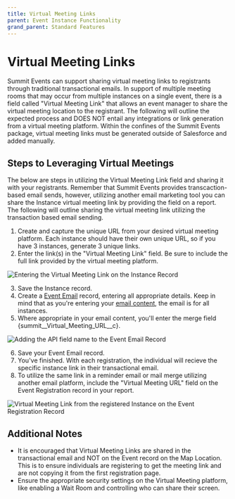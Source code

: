```yaml
---
title: Virtual Meeting Links
parent: Event Instance Functionality
grand_parent: Standard Features
---
```


# Virtual Meeting Links
Summit Events can support sharing virtual meeting links to registrants through traditional transactional emails. In support of multiple meeting rooms that may occur from multiple instances on a single event, there is a field called "Virtual Meeting Link" that allows an event manager to share the virtual meeting location to the registrant.  The following will outline the expected process and DOES NOT entail any integrations or link generation from a virtual meeting platform. Within the confines of the Summit Events package, virtual meeting links must be generated outside of Salesforce and added manually.

## Steps to Leveraging Virtual Meetings
The below are steps in utilizing the Virtual Meeting Link field and sharing it with your registrants. Remember that Summit Events provides transcaction-based email sends, however, utilizing another email marketing tool you can share the Instance virtual meeting link by providing the field on a report.  The following will outline sharing the virtual meeting link utilizing the transaction based email sending.

  1. Create and capture the unique URL from your desired virtual meeting platform. Each instance should have their own unique URL, so if you have 3 instances, generate 3 unique links.
  2. Enter the link(s) in the "Virtual Meeting Link" field. Be sure to include the full link provided by the virtual meeting platform.

![Entering the Virtual Meeting Link on the Instance Record](https://user-images.githubusercontent.com/60475518/188554962-41df1374-2845-4791-93ee-e798c4e086a9.png)


  3. Save the Instance record.
  4. Create a [Event Email](https://sfdo-community-sprints.github.io/summit-events-app-documentation/docs/standard-features/create-event-email/) record, entering all appropriate details. Keep in mind that as you're entering your [email content](https://sfdo-community-sprints.github.io/summit-events-app-documentation/docs/standard-features/create-event-email/#6-enter-the-email-content), the email is for all instances.
  5. Where appropriate in your email content, you'll enter the merge field {summit__Virtual_Meeting_URL__c}.

![Adding the API field name to the Event Email Record](https://user-images.githubusercontent.com/60475518/188554975-92448826-42f3-43f1-a205-d566db309090.png)


  6. Save your Event Email record.
  7. You've finished. With each registration, the individual will recieve the specific instance link in their transactional email.
  8. To utilize the same link in a reminder email or mail merge utilizing another email platform, include the "Virtual Meeting URL" field on the Event Registration record in your report.

![Virtual Meeting Link from the registered Instance on the Event Registration Record](https://user-images.githubusercontent.com/60475518/188555031-56c09ccf-e9ce-48b0-ac18-d1f86a09054a.png)


## Additional Notes

- It is encouraged that Virtual Meeting Links are shared in the transactional email and NOT on the Event record on the Map Location. This is to ensure individuals are registering to get the meeting link and are not copying it from the first registration page.
- Ensure the appropriate security settings on the Virtual Meeting platform, like enabling a Wait Room and controlling who can share their screen.
